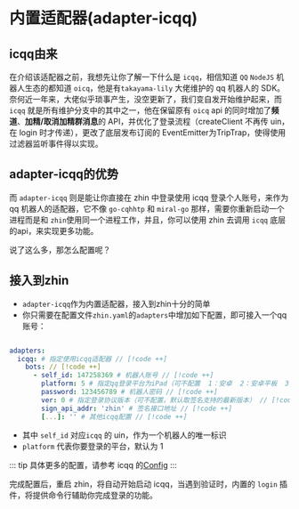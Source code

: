 # 内置适配器(adapter-icqq)

## icqq由来

在介绍该适配器之前，我想先让你了解一下什么是 `icqq`，相信知道 `QQ` `NodeJS` 机器人生态的都知道 `oicq`，他是有`takayama-lily` 大佬维护的 qq 机器人的 SDK。奈何近一年来，大佬似乎琐事产生，没空更新了，我们变自发开始维护起来，而 `icqq` 就是所有维护分支中的其中之一，他在保留原有 `oicq` api 的同时增加了**频道**、**加精/取消加精群消息**的 API，并优化了登录流程（createClient 不再传 uin，在 login 时才传递），更改了底层发布订阅的 EventEmitter为TripTrap，使得使用过滤器监听事件得以实现。

## adapter-icqq的优势

而 `adapter-icqq` 则是能让你直接在 zhin 中登录使用 icqq 登录个人账号，来作为 qq 机器人的适配器，它不像 `go-cqhhtp` 和 `miral-go` 那样，需要你重新启动一个进程而是和 `zhin`使用同一个进程工作，并且，你可以使用 zhin 去调用 `icqq` 底层的api，来实现更多功能。

说了这么多，那怎么配置呢？

## 接入到zhin

- `adapter-icqq`作为内置适配器，接入到zhin十分的简单
- 你只需要在配置文件`zhin.yaml`的`adapters`中增加如下配置，即可接入一个qq账号：

```yaml

adapters:
  icqq: # 指定使用icqq适配器 // [!code ++]
    bots: // [!code ++]
      - self_id: 147258369 # 机器人账号 // [!code ++]
        platform: 5 # 指定qq登录平台为iPad（可不配置  1：安卓  2：安卓平板  3：手表  4：苹果电脑  5：苹果平板） // [!code ++]
        password: 123456789 # 机器人密码 // [!code ++]
        ver: 0 # 指定登录协议版本（可不配置，默认取签名支持的最新版本） // [!code ++]
        sign_api_addr: 'zhin' # 签名接口地址 // [!code ++]
        [...]: '' # 其他icqq配置 // [!code ++]
```

- 其中 `self_id` 对应`icqq` 的 uin，作为一个机器人的唯一标识
- `platform` 代表你要登录的平台，默认为 1

::: tip
具体更多的配置，请参考 icqq 的[Config](https://icqqjs.github.io/icqq/interfaces/Config.html)
:::

完成配置后，重启 zhin，将自动开始启动 icqq，当遇到验证时，内置的 `login` 插件，将提供命令行辅助你完成登录的功能。

